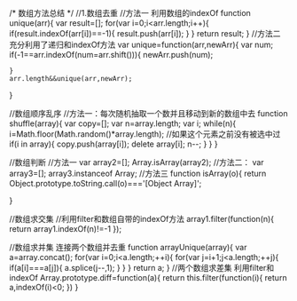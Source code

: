 
/*
数组方法总结
*/
//1.数组去重
//方法一 利用数组的indexOf
function unique(arr){
	var result=[];
	for(var i=0;i<arr.length;i++){
		if(result.indexOf(arr[i])==-1){
			result.push(arr[i]);
		}
	}
	return result;
}
//方法二 充分利用了递归和indexOf方法
var unique=function(arr,newArr){
	var num;
	if(-1==arr.indexOf(num=arr.shift())){
		newArr.push(num);

	}
	arr.length&&unique(arr,newArr);
}

//数组顺序乱序
//方法一：每次随机抽取一个数并且移动到新的数组中去
function shuffle(array){
	var copy=[];
	var n=array.length;
	var i;
	while(n){
		i=Math.floor(Math.random()*array.length);
		//如果这个元素之前没有被选中过
	if(i in array){
		copy.push(array[i]);
		delete array[i];
		n--;
	}
	}
}

//数组判断
//方法一
var array2=[];
Array.isArray(array2);
//方法二：
var array3=[];
array3.instanceof Array;
//方法三
function isArray(o){
	return Object.prototype.toString.call(o)==='[Object Array]';

}

//数组求交集
//利用filter和数组自带的indexOf方法
array1.filter(function(n){
	return array1.indexOf(n)!=-1
});

//数组求并集  连接两个数组并去重
function arrayUnique(array){
	var a=array.concat();
	for(var i=0;i<a.length;++i){
		for(var j=i+1;j<a.length;++j){
			if(a[i]===a[j]){
				a.splice(j--,1);
			}
		}
	}
	return a;
}
//两个数组求差集  利用filter和indexOf
Array.prototype.diff=function(a){
	return this.filter(function(i){
		return a,indexOf(i)<0;
	})
}